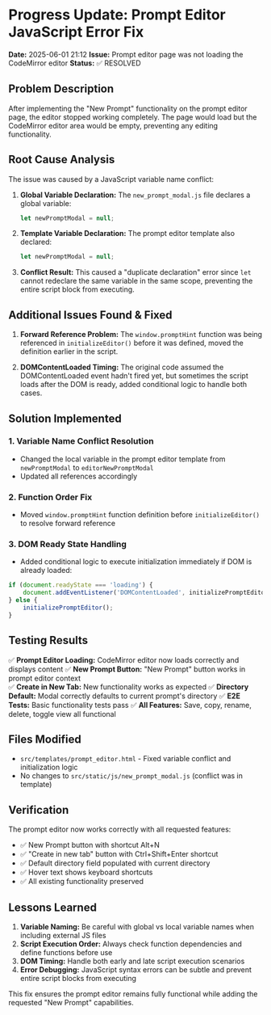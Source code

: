 # Progress Update: Prompt Editor JavaScript Error Fix

**Date:** 2025-06-01 21:12
**Issue:** Prompt editor page was not loading the CodeMirror editor
**Status:** ✅ RESOLVED

## Problem Description

After implementing the "New Prompt" functionality on the prompt editor page, the editor stopped working completely. The page would load but the CodeMirror editor area would be empty, preventing any editing functionality.

## Root Cause Analysis

The issue was caused by a JavaScript variable name conflict:

1. **Global Variable Declaration:** The `new_prompt_modal.js` file declares a global variable:
   ```javascript
   let newPromptModal = null;
   ```

2. **Template Variable Declaration:** The prompt editor template also declared:
   ```javascript
   let newPromptModal = null;
   ```

3. **Conflict Result:** This caused a "duplicate declaration" error since `let` cannot redeclare the same variable in the same scope, preventing the entire script block from executing.

## Additional Issues Found & Fixed

1. **Forward Reference Problem:** The `window.promptHint` function was being referenced in `initializeEditor()` before it was defined, moved the definition earlier in the script.

2. **DOMContentLoaded Timing:** The original code assumed the DOMContentLoaded event hadn't fired yet, but sometimes the script loads after the DOM is ready, added conditional logic to handle both cases.

## Solution Implemented

### 1. Variable Name Conflict Resolution
- Changed the local variable in the prompt editor template from `newPromptModal` to `editorNewPromptModal`
- Updated all references accordingly

### 2. Function Order Fix
- Moved `window.promptHint` function definition before `initializeEditor()` to resolve forward reference

### 3. DOM Ready State Handling
- Added conditional logic to execute initialization immediately if DOM is already loaded:
```javascript
if (document.readyState === 'loading') {
    document.addEventListener('DOMContentLoaded', initializePromptEditor);
} else {
    initializePromptEditor();
}
```

## Testing Results

✅ **Prompt Editor Loading:** CodeMirror editor now loads correctly and displays content
✅ **New Prompt Button:** "New Prompt" button works in prompt editor context  
✅ **Create in New Tab:** New functionality works as expected
✅ **Directory Default:** Modal correctly defaults to current prompt's directory
✅ **E2E Tests:** Basic functionality tests pass
✅ **All Features:** Save, copy, rename, delete, toggle view all functional

## Files Modified

- `src/templates/prompt_editor.html` - Fixed variable conflict and initialization logic
- No changes to `src/static/js/new_prompt_modal.js` (conflict was in template)

## Verification

The prompt editor now works correctly with all requested features:
- ✅ New Prompt button with shortcut Alt+N
- ✅ "Create in new tab" button with Ctrl+Shift+Enter shortcut
- ✅ Default directory field populated with current directory
- ✅ Hover text shows keyboard shortcuts
- ✅ All existing functionality preserved

## Lessons Learned

1. **Variable Naming:** Be careful with global vs local variable names when including external JS files
2. **Script Execution Order:** Always check function dependencies and define functions before use
3. **DOM Timing:** Handle both early and late script execution scenarios
4. **Error Debugging:** JavaScript syntax errors can be subtle and prevent entire script blocks from executing

This fix ensures the prompt editor remains fully functional while adding the requested "New Prompt" capabilities.
